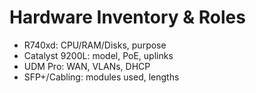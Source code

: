 # Hardware Inventory & Roles
- R740xd: CPU/RAM/Disks, purpose
- Catalyst 9200L: model, PoE, uplinks
- UDM Pro: WAN, VLANs, DHCP
- SFP+/Cabling: modules used, lengths
